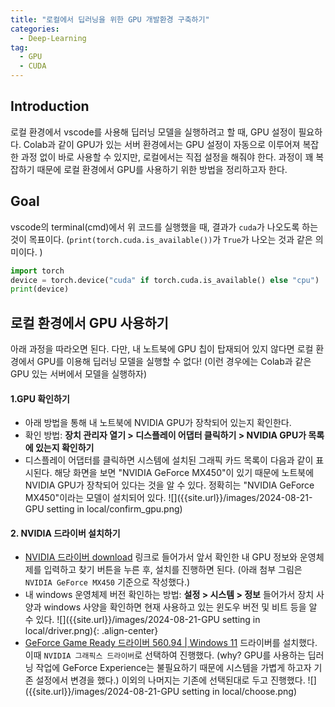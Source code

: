 ```yaml
---
title: "로컬에서 딥러닝을 위한 GPU 개발환경 구축하기"
categories: 
  - Deep-Learning
tag:
  - GPU
  - CUDA
---
```



## Introduction
로컬 환경에서 vscode를 사용해 딥러닝 모델을 실행하려고 할 때, GPU 설정이 필요하다. Colab과 같이 GPU가 있는 서버 환경에서는 GPU 설정이 자동으로 이루어져 복잡한 과정 없이 바로 사용할 수 있지만, 로컬에서는 직접 설정을 해줘야 한다. 과정이 꽤 복잡하기 때문에 로컬 환경에서 GPU를 사용하기 위한 방법을 정리하고자 한다.


## Goal
vscode의 terminal(cmd)에서 위 코드를 실행했을 때, 결과가 `cuda`가 나오도록 하는 것이 목표이다. (`print(torch.cuda.is_available())`가 `True`가 나오는 것과 같은 의미이다. )
```python
import torch
device = torch.device("cuda" if torch.cuda.is_available() else "cpu")
print(device)
```


## 로컬 환경에서 GPU 사용하기
아래 과정을 따라오면 된다. 다만, 내 노트북에 GPU 칩이 탑재되어 있지 않다면 로컬 환경에서 GPU를 이용해 딥러닝 모델을 실행할 수 없다! (이런 경우에는 Colab과 같은 GPU 있는 서버에서 모델을 실행하자)
#### 1.GPU 확인하기
- 아래 방법을 통해 내 노트북에 NVIDIA GPU가 장착되어 있는지 확인한다.
- 확인 방법: **장치 관리자 열기 > 디스플레이 어댑터 클릭하기 > NVIDIA GPU가 목록에 있는지 확인하기**
- 디스플레이 어댑터를 클릭하면 시스템에 설치된 그래픽 카드 목록이 다음과 같이 표시된다. 해당 화면을 보면 "NVIDIA GeForce MX450"이 있기 때문에 노트북에 NVIDIA GPU가 장착되어 있다는 것을 알 수 있다. 정확히는  "NVIDIA GeForce MX450"이라는 모델이 설치되어 있다.
![]({{site.url}}/images/2024-08-21-GPU setting in local/confirm_gpu.png)

#### 2. NVIDIA 드라이버 설치하기
- [NVIDIA 드라이버 download](https://www.nvidia.com/ko-kr/drivers/) 링크로 들어가서 앞서 확인한 내 GPU 정보와 운영체제를 입력하고 찾기 버튼을 누른 후, 설치를 진행하면 된다. (아래 첨부 그림은 `NVIDIA GeForce MX450` 기준으로 작성했다.)
- 내 windows 운영체제 버전 확인하는 방법: **설정 > 시스템 > 정보** 들어가서 장치 사양과 windows 사양을 확인하면 현재 사용하고 있는 윈도우 버전 및 비트 등을 알 수 있다.
![]({{site.url}}/images/2024-08-21-GPU setting in local/driver.png){: .align-center}
- [GeForce Game Ready 드라이버 560.94 | Windows 11](https://www.nvidia.com/ko-kr/drivers/details/230886/) 드라이버를 설치했다. 이때 `NVIDIA 그래픽스 드라이버`로 선택하여 진행했다. (why? GPU를 사용하는 딥러닝 작업에 GeForce Experience는 불필요하기 때문에 시스템을 가볍게 하고자 기존 설정에서 변경을 했다.) 이외의 나머지는 기존에 선택된대로 두고 진행했다.
![]({{site.url}}/images/2024-08-21-GPU setting in local/choose.png)

